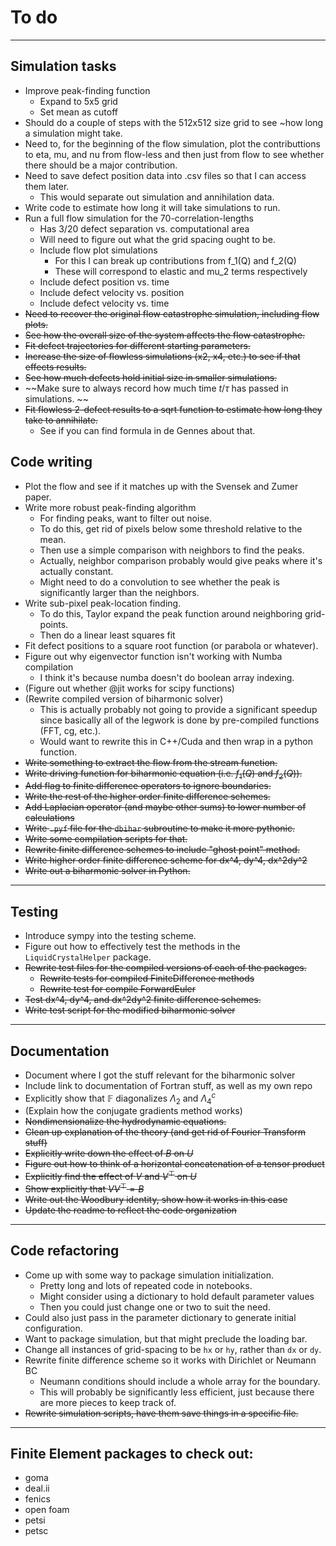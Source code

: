 # To do
---------
## Simulation tasks
* Improve peak-finding function
  - Expand to 5x5 grid
  - Set mean as cutoff
* Should do a couple of steps with the 512x512 size grid to see ~how long a simulation might take.
* Need to, for the beginning of the flow simulation, plot the contributtions to eta, mu, and nu from flow-less and then just from flow to see whether there should be a major contribution.
* Need to save defect position data into .csv files so that I can access them later.
  - This would separate out simulation and annihilation data.
* Write code to estimate how long it will take simulations to run.
* Run a full flow simulation for the 70-correlation-lengths
  - Has 3/20 defect separation vs. computational area
  - Will need to figure out what the grid spacing ought to be.
  - Include flow plot simulations
    - For this I can break up contributions from f_1(Q) and f_2(Q)
    - These will correspond to elastic and mu_2 terms respectively
  - Include defect position vs. time
  - Include defect velocity vs. position
  - Include defect velocity vs. time
* ~~Need to recover the original flow catastrophe simulation, including flow plots.~~
* ~~See how the overall size of the system affects the flow catastrophe.~~
* ~~Fit defect trajectories for different starting parameters.~~
* ~~Increase the size of flowless simulations (x2, x4, etc.) to see if that effects results.~~
* ~~See how much defects hold initial size in smaller simulations.~~
* ~~Make sure to always record how much time $t/\tau$ has passed in simulations. ~~
* ~~Fit flowless 2-defect results to a sqrt function to estimate how long they take to annihilate.~~
  - See if you can find formula in de Gennes about that.
## Code writing
* Plot the flow and see if it matches up with the Svensek and Zumer paper.
* Write more robust peak-finding algorithm
  - For finding peaks, want to filter out noise.
  - To do this, get rid of pixels below some threshold relative to the mean.
  - Then use a simple comparison with neighbors to find the peaks.
  - Actually, neighbor comparison probably would give peaks where it's actually constant.
  - Might need to do a convolution to see whether the peak is significantly larger than the neighbors. 
* Write sub-pixel peak-location finding.
  - To do this, Taylor expand the peak function around neighboring grid-points.
  - Then do a linear least squares fit 
* Fit defect positions to a square root function (or parabola or whatever). 
* Figure out why eigenvector function isn't working with Numba compilation
  - I think it's because numba doesn't do boolean array indexing.
* (Figure out whether @jit works for scipy functions)
* (Rewrite compiled version of biharmonic solver)
  - This is actually probably not going to provide a significant speedup
    since basically all of the legwork is done by pre-compiled functions (FFT, cg, etc.).
  - Would want to rewrite this in C++/Cuda and then wrap in a python function. 
* ~~Write something to extract the flow from the stream function.~~
* ~~Write driving function for biharmonic equation (i.e. $f_1(Q)$ and $f_2(Q)$).~~
* ~~Add flag to finite difference operators to ignore boundaries.~~
* ~~Write the rest of the higher order finite difference schemes.~~
* ~~Add Laplacian operator (and maybe other sums) to lower number of calculations~~
* ~~Write `.pyf` file for the `dbihar` subroutine to make it more pythonic.~~
* ~~Write some compilation scripts for that.~~
* ~~Rewrite finite difference schemes to include "ghost point" method.~~
* ~~Write higher order finite difference scheme for dx^4, dy^4, dx^2dy^2~~
* ~~Write out a biharmonic solver in Python.~~
---------
## Testing
* Introduce sympy into the testing scheme.
* Figure out how to effectively test the methods in the `LiquidCrystalHelper` package.
* ~~Rewrite test files for the compiled versions of each of the packages.~~
  - ~~Rewrite tests for compiled FiniteDifference methods~~
  - ~~Rewrite test for compile ForwardEuler~~
* ~~Test dx^4, dy^4, and dx^2dy^2 finite difference schemes.~~
* ~~Write test script for the modified biharmonic solver~~
---------
## Documentation
* Document where I got the stuff relevant for the biharmonic solver
* Include link to documentation of Fortran stuff, as well as my own repo
* Explicitly show that $\mathbb{F}$ diagonalizes $\Lambda_2$ and $\Lambda_4^c$
* (Explain how the conjugate gradients method works)
* ~~Nondimensionalize the hydrodynamic equations.~~
* ~~Clean up explanation of the theory (and get rid of Fourier Transform stuff)~~
* ~~Explicitly write down the effect of $B$ on $U$~~
* ~~Figure out how to think of a horizontal concatenation of a tensor product~~
* ~~Explicitly find the effect of $V$ and $V^\top$ on $U$~~
* ~~Show explicitly that $VV^\top = B$~~
* ~~Write out the Woodbury identity, show how it works in this case~~
* ~~Update the readme to reflect the code organization~~
-----------
## Code refactoring
* Come up with some way to package simulation initialization.
  - Pretty long and lots of repeated code in notebooks.
  - Might consider using a dictionary to hold default parameter values
  - Then you could just change one or two to suit the need.
* Could also just pass in the parameter dictionary to generate initial configuration.
* Want to package simulation, but that might preclude the loading bar.
* Change all instances of grid-spacing to be `hx` or `hy`, rather than `dx` or `dy`.
* Rewrite finite difference scheme so it works with Dirichlet or Neumann BC
  - Neumann conditions should include a whole array for the boundary.
  - This will probably be significantly less efficient, just because there
    are more pieces to keep track of. 
* ~~Rewrite simulation scripts, have them save things in a specific file.~~
-----------
## Finite Element packages to check out:
* goma
* deal.ii
* fenics
* open foam
* petsi
* petsc
